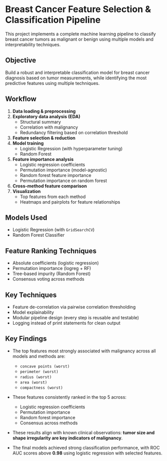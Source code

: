 # Breast Cancer Feature Selection & Classification Pipeline

This project implements a complete machine learning pipeline to classify breast cancer tumors as malignant or benign using multiple models and interpretability techniques.

## Objective

Build a robust and interpretable classification model for breast cancer diagnosis based on tumor measurements, while identifying the most predictive features using multiple techniques.

## Workflow

1. **Data loading & preprocessing**
2. **Exploratory data analysis (EDA)**  
   - Structural summary
   - Correlation with malignancy
   - Redundancy filtering based on correlation threshold
3. **Feature selection & reduction**
4. **Model training**
   - Logistic Regression (with hyperparameter tuning)
   - Random Forest
5. **Feature importance analysis**
   - Logistic regression coefficients
   - Permutation importance (model-agnostic)
   - Random forest feature importance
   - Permutation importance on random forest
6. **Cross-method feature comparison**
7. **Visualization**
   - Top features from each method
   - Heatmaps and pairplots for feature relationships

## Models Used

- Logistic Regression (with `GridSearchCV`)
- Random Forest Classifier

## Feature Ranking Techniques

- Absolute coefficients (logistic regression)
- Permutation importance (logreg + RF)
- Tree-based impurity (Random Forest)
- Consensus voting across methods

## Key Techniques

- Feature de-correlation via pairwise correlation thresholding
- Model explainability
- Modular pipeline design (every step is reusable and testable)
- Logging instead of print statements for clean output

## Key Findings

- The top features most strongly associated with malignancy across all models and methods are:
  - `concave points (worst)`
  - `perimeter (worst)`
  - `radius (worst)`
  - `area (worst)`
  - `compactness (worst)`
    
- These features consistently ranked in the top 5 across:
  - Logistic regression coefficients
  - Permutation importance
  - Random forest importance
  - Consensus across methods

- These results align with known clinical observations: **tumor size and shape irregularity are key indicators of malignancy**.

- The final models achieved strong classification performance, with ROC AUC scores above **0.98** using logistic regression with selected features.

